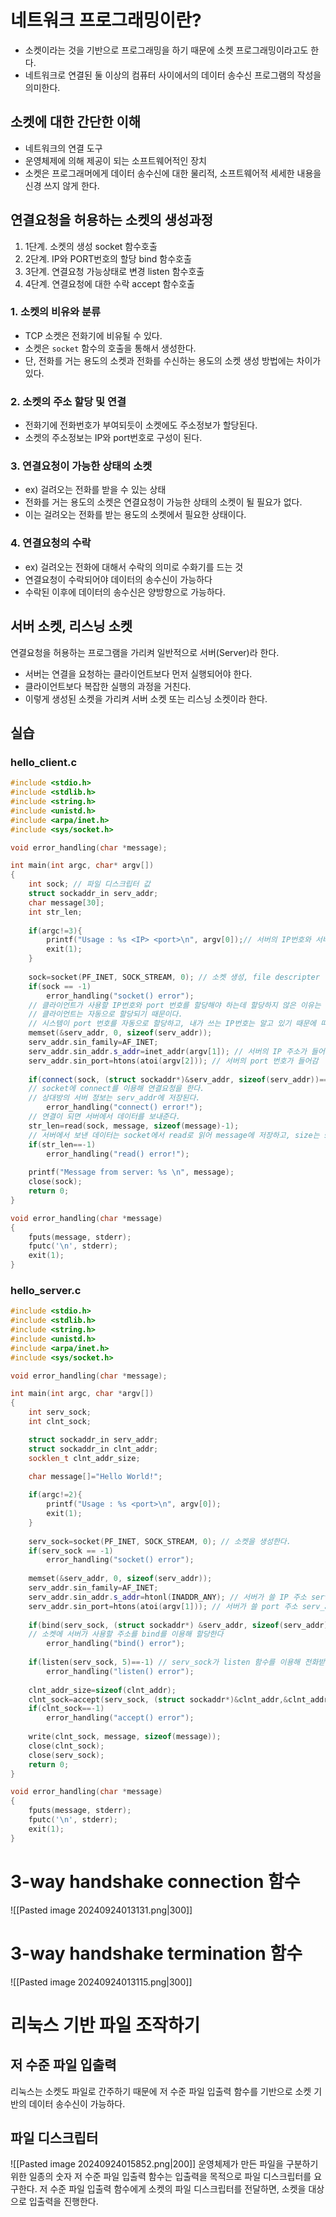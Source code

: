 # 네트워크 프로그래밍이란?
- 소켓이라는 것을 기반으로 프로그래밍을 하기 때문에 소켓 프로그래밍이라고도 한다.
- 네트워크로 연결된 둘 이상의 컴퓨터 사이에서의 데이터 송수신 프로그램의 작성을 의미한다.
## 소켓에 대한 간단한 이해
- 네트워크의 연결 도구
- 운영체제에 의해 제공이 되는 소프트웨어적인 장치
- 소켓은 프로그래머에게 데이터 송수신에 대한 물리적, 소프트웨어적 세세한 내용을 신경 쓰지 않게 한다.
## 연결요청을 허용하는 소켓의 생성과정
1. 1단계. 소켓의 생성 socket 함수호출
2. 2단계. IP와 PORT번호의 할당 bind 함수호출
3. 3단계. 연결요청 가능상태로 변경 listen 함수호출
4. 4단계. 연결요청에 대한 수락 accept 함수호출
### 1. 소켓의 비유와 분류
- TCP 소켓은 전화기에 비유될 수 있다.
- 소켓은 `socket` 함수의 호출을 통해서 생성한다.
- 단, 전화를 거는 용도의 소켓과 전화를 수신하는 용도의 소켓 생성 방법에는 차이가 있다.
### 2. 소켓의 주소 할당 및 연결
- 전화기에 전화번호가 부여되듯이 소켓에도 주소정보가 할당된다.
- 소켓의 주소정보는 IP와 port번호로 구성이 된다.
### 3. 연결요청이 가능한 상태의 소켓
- ex) 걸려오는 전화를 받을 수 있는 상태
- 전화를 거는 용도의 소켓은 연결요청이 가능한 상태의 소켓이 될 필요가 없다.
- 이는 걸려오는 전화를 받는 용도의 소켓에서 필요한 상태이다.
### 4. 연결요청의 수락
- ex) 걸려오는 전화에 대해서 수락의 의미로 수화기를 드는 것
- 연결요청이 수락되어야 데이터의 송수신이 가능하다
- 수락된 이후에 데이터의 송수신은 양방향으로 가능하다.
## 서버 소켓, 리스닝 소켓
연결요청을 허용하는 프로그램을 가리켜 일반적으로 서버(Server)라 한다.
- 서버는 연결을 요청하는 클라이언트보다 먼저 실행되어야 한다.
- 클라이언트보다 복잡한 실행의 과정을 거친다.
- 이렇게 생성된 소켓을 가리켜 서버 소켓 또는 리스닝 소켓이라 한다.

## 실습
### hello_client.c
```cpp
#include <stdio.h>
#include <stdlib.h>
#include <string.h>
#include <unistd.h>
#include <arpa/inet.h>
#include <sys/socket.h>

void error_handling(char *message);

int main(int argc, char* argv[])
{
	int sock; // 파일 디스크립터 값 
	struct sockaddr_in serv_addr;
	char message[30];
	int str_len;
	
	if(argc!=3){
		printf("Usage : %s <IP> <port>\n", argv[0]);// 서버의 IP번호와 서버의 port 번호
		exit(1);
	}
	
	sock=socket(PF_INET, SOCK_STREAM, 0); // 소켓 생성, file descripter 반환
	if(sock == -1)
		error_handling("socket() error");
	// 클라이언트가 사용할 IP번호와 port 번호를 할당해야 하는데 할당하지 않은 이유는
	// 클라이언트는 자동으로 할당되기 때문이다.
	// 시스템이 port 번호를 자동으로 할당하고, 내가 쓰는 IP번호는 알고 있기 때문에 따로 bind 해주지 않아도 된다.
	memset(&serv_addr, 0, sizeof(serv_addr));
	serv_addr.sin_family=AF_INET;
	serv_addr.sin_addr.s_addr=inet_addr(argv[1]); // 서버의 IP 주소가 들어감
	serv_addr.sin_port=htons(atoi(argv[2])); // 서버의 port 번호가 들어감
		
	if(connect(sock, (struct sockaddr*)&serv_addr, sizeof(serv_addr))==-1)
	// socket에 connect를 이용해 연결요청을 한다. 
	// 상대방의 서버 정보는 serv_addr에 저장된다.
		error_handling("connect() error!");
	// 연결이 되면 서버에서 데이터를 보내준다.
	str_len=read(sock, message, sizeof(message)-1); 
	// 서버에서 보낸 데이터는 socket에서 read로 읽어 message에 저장하고, size는 str_len에 저장한다.
	if(str_len==-1)
		error_handling("read() error!");
	
	printf("Message from server: %s \n", message);  
	close(sock);
	return 0;
}

void error_handling(char *message)
{
	fputs(message, stderr);
	fputc('\n', stderr);
	exit(1);
}

```

### hello_server.c
```cpp
#include <stdio.h>
#include <stdlib.h>
#include <string.h>
#include <unistd.h>
#include <arpa/inet.h>
#include <sys/socket.h>

void error_handling(char *message);

int main(int argc, char *argv[])
{
	int serv_sock;
	int clnt_sock;

	struct sockaddr_in serv_addr;
	struct sockaddr_in clnt_addr;
	socklen_t clnt_addr_size;

	char message[]="Hello World!";
	
	if(argc!=2){
		printf("Usage : %s <port>\n", argv[0]);
		exit(1);
	}
	
	serv_sock=socket(PF_INET, SOCK_STREAM, 0); // 소켓을 생성한다.
	if(serv_sock == -1)
		error_handling("socket() error");
	
	memset(&serv_addr, 0, sizeof(serv_addr));
	serv_addr.sin_family=AF_INET;
	serv_addr.sin_addr.s_addr=htonl(INADDR_ANY); // 서버가 쓸 IP 주소 serv_addr 구조체에 저장
	serv_addr.sin_port=htons(atoi(argv[1])); // 서버가 쓸 port 주소 serv_addr 구조체에 저장
	
	if(bind(serv_sock, (struct sockaddr*) &serv_addr, sizeof(serv_addr))==-1 )
	// 소켓에 서버가 사용할 주소를 bind를 이용해 할당한다
		error_handling("bind() error"); 
	
	if(listen(serv_sock, 5)==-1) // serv_sock가 listen 함수를 이용해 전화받을 수 있는 상태로 바뀐다. (일반 소켓이 서버 소켓으로 바뀐다.)
		error_handling("listen() error");
	
	clnt_addr_size=sizeof(clnt_addr);  
	clnt_sock=accept(serv_sock, (struct sockaddr*)&clnt_addr,&clnt_addr_size); // 전화를 받는 함수, 상대방에 대한 정보는 clnt_addr에 저장하고 clnt_sock에 저장한다.
	if(clnt_sock==-1)
		error_handling("accept() error");  
	
	write(clnt_sock, message, sizeof(message));
	close(clnt_sock);	
	close(serv_sock);
	return 0;
}

void error_handling(char *message)
{
	fputs(message, stderr);
	fputc('\n', stderr);
	exit(1);
}

```

# 3-way handshake connection 함수
![[Pasted image 20240924013131.png|300]]
# 3-way handshake termination 함수
![[Pasted image 20240924013115.png|300]]
# 리눅스 기반 파일 조작하기
## 저 수준 파일 입출력
리눅스는 소켓도 파일로 간주하기 때문에 저 수준 파일 입출력 함수를 기반으로 소켓 기반의 데이터 송수신이 가능하다.

## 파일 디스크립터
![[Pasted image 20240924015852.png|200]]
운영체제가 만든 파일을 구분하기 위한 일종의 숫자
저 수준 파일 입출력 함수는 입출력을 목적으로 파일 디스크립터를 요구한다.
저 수준 파일 입출력 함수에게 소켓의 파일 디스크립터를 전달하면, 소켓을 대상으로 입출력을 진행한다.
